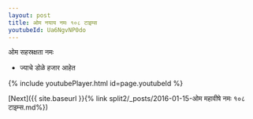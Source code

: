```yaml
---
layout: post
title: ओम नयाय नमः १०८ टाइम्स
youtubeId: Ua6NgvNP0do
---
```

 
 
 ओम सहस्रक्षता नमः  
 
 -  ज्याचे डोळे हजार आहेत 
 
  
 
  
 
 
 
 
 
 


{% include youtubePlayer.html id=page.youtubeId %}
 
[Next]({{ site.baseurl }}{% link  split2/_posts/2016-01-15-ओम महावीषे नमः १०८ टाइम्स.md%})
 
